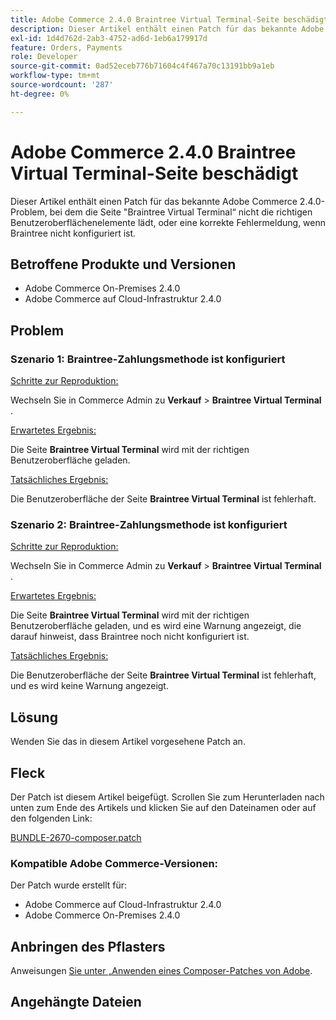 ```yaml
---
title: Adobe Commerce 2.4.0 Braintree Virtual Terminal-Seite beschädigt
description: Dieser Artikel enthält einen Patch für das bekannte Adobe Commerce 2.4.0-Problem, bei dem die Seite "Braintree Virtual Terminal“ nicht die richtigen Benutzeroberflächenelemente lädt, oder eine korrekte Fehlermeldung, wenn Braintree nicht konfiguriert ist.
exl-id: 1d4d762d-2ab3-4752-ad6d-1eb6a179917d
feature: Orders, Payments
role: Developer
source-git-commit: 0ad52eceb776b71604c4f467a70c13191bb9a1eb
workflow-type: tm+mt
source-wordcount: '287'
ht-degree: 0%

---
```


# Adobe Commerce 2.4.0 Braintree Virtual Terminal-Seite beschädigt

Dieser Artikel enthält einen Patch für das bekannte Adobe Commerce 2.4.0-Problem, bei dem die Seite &quot;Braintree Virtual Terminal“ nicht die richtigen Benutzeroberflächenelemente lädt, oder eine korrekte Fehlermeldung, wenn Braintree nicht konfiguriert ist.

## Betroffene Produkte und Versionen

* Adobe Commerce On-Premises 2.4.0
* Adobe Commerce auf Cloud-Infrastruktur 2.4.0

## Problem

### Szenario 1: Braintree-Zahlungsmethode ist konfiguriert

<u>Schritte zur Reproduktion:</u>

Wechseln Sie in Commerce Admin zu **Verkauf** > **Braintree Virtual Terminal** . **&#x200B; &#x200B;**

<u>Erwartetes Ergebnis:</u>

Die Seite **Braintree Virtual Terminal** wird mit der richtigen Benutzeroberfläche geladen.

<u>Tatsächliches Ergebnis:</u>

Die Benutzeroberfläche der Seite **Braintree Virtual Terminal** ist fehlerhaft.

### Szenario 2: Braintree-Zahlungsmethode ist konfiguriert

<u>Schritte zur Reproduktion:</u>

Wechseln Sie in Commerce Admin zu **Verkauf** > **Braintree Virtual Terminal** . **&#x200B; &#x200B;**

<u>Erwartetes Ergebnis:</u>

Die Seite **Braintree Virtual Terminal** wird mit der richtigen Benutzeroberfläche geladen, und es wird eine Warnung angezeigt, die darauf hinweist, dass Braintree noch nicht konfiguriert ist.

<u>Tatsächliches Ergebnis:</u>

Die Benutzeroberfläche der Seite **Braintree Virtual Terminal** ist fehlerhaft, und es wird keine Warnung angezeigt.

## Lösung

Wenden Sie das in diesem Artikel vorgesehene Patch an.

## Fleck

Der Patch ist diesem Artikel beigefügt. Scrollen Sie zum Herunterladen nach unten zum Ende des Artikels und klicken Sie auf den Dateinamen oder auf den folgenden Link:

[BUNDLE-2670-composer.patch](assets/BUNDLE-2670-composer.patch.zip)

### Kompatible Adobe Commerce-Versionen:

Der Patch wurde erstellt für:

* Adobe Commerce auf Cloud-Infrastruktur 2.4.0
* Adobe Commerce On-Premises 2.4.0

## Anbringen des Pflasters

Anweisungen [&#x200B; Sie unter „Anwenden eines Composer-Patches von Adobe](/help/how-to/general/how-to-apply-a-composer-patch-provided-by-magento.md).

## Angehängte Dateien
